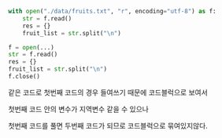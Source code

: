 ```python
with open("./data/fruits.txt", "r", encoding="utf-8") as f:
    str = f.read()
    res = {}
    fruit_list = str.split("\n")
```

```python
f = open(...)
str = f.read()
res = {}
fruit_list = str.split("\n")
f.close()
```

같은 코드로 첫번째 코드의 경우 들여쓰기 때문에 코드블럭으로 보여서

첫번째 코드 안의 변수가 지역변수 같을 수 있으나

첫번째 코드를 풀면 두번째 코드가 되므로 코드블럭으로 묶여있지않다.